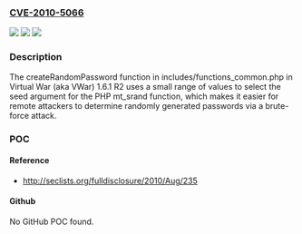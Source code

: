 ### [CVE-2010-5066](https://cve.mitre.org/cgi-bin/cvename.cgi?name=CVE-2010-5066)
![](https://img.shields.io/static/v1?label=Product&message=n%2Fa&color=blue)
![](https://img.shields.io/static/v1?label=Version&message=n%2Fa&color=blue)
![](https://img.shields.io/static/v1?label=Vulnerability&message=n%2Fa&color=brighgreen)

### Description

The createRandomPassword function in includes/functions_common.php in Virtual War (aka VWar) 1.6.1 R2 uses a small range of values to select the seed argument for the PHP mt_srand function, which makes it easier for remote attackers to determine randomly generated passwords via a brute-force attack.

### POC

#### Reference
- http://seclists.org/fulldisclosure/2010/Aug/235

#### Github
No GitHub POC found.

